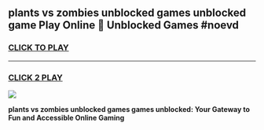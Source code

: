 
## plants vs zombies unblocked games unblocked game Play Online 👋 Unblocked Games #noevd
<h3>
<a href="https://premium.freeplayer.one?title=plants_vs_zombies_unblocked_games&ref=21F">CLICK TO PLAY</a></h3>
<hr>

<h3>
<a href="https://premium.freeplayer.one?title=plants_vs_zombies_unblocked_games&ref=21F">CLICK 2 PLAY</a>
  
</h3>

<a href="https://premium.freeplayer.one?title=plants_vs_zombies_unblocked_games&ref=21F/"><img src="https://clearcache.store/games.png"></a>


**plants vs zombies unblocked games games unblocked: Your Gateway to Fun and Accessible Online Gaming**
